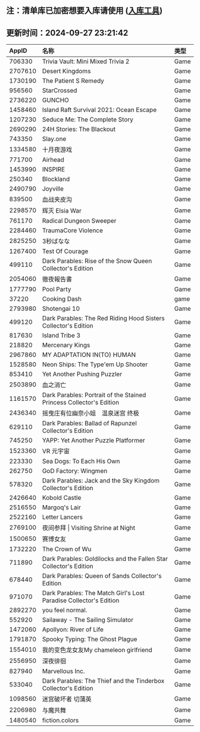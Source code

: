 ## 注：清单库已加密想要入库请使用 ([入库工具](https://github.com/BlankTMing/ManifestAutoUpdate/releases))

## 更新时间：2024-09-27 23:21:42
| AppID | 名称 | 类型  |
| :-------------------- | :----------------------------- | :----------- |
| 706330 | Trivia Vault: Mini Mixed Trivia 2| Game |
| 2707610 | Desert Kingdoms| Game |
| 1730190 | The Patient S Remedy| Game |
| 956560 | StarCrossed| Game |
| 2736220 | GUNCHO| Game |
| 1458460 | Island Raft Survival 2021: Ocean Escape | Game |
| 1207230 | Seduce Me: The Complete Story| Game |
| 2690290 | 24H Stories: The Blackout| Game |
| 743350 | Slay.one| Game |
| 1334580 | 十月夜游戏| Game |
| 771700 | Airhead| Game |
| 1453990 | INSPIRE| Game |
| 250340 | Blockland| Game |
| 2490790 | Joyville| Game |
| 839500 | 血战夹皮沟| Game |
| 2298570 | 辉灭 Elsia War| Game |
| 761170 | Radical Dungeon Sweeper| Game |
| 2284460 | TraumaCore Violence| Game |
| 2825250 | 3秒ばなな| Game |
| 1267400 | Test Of Courage| Game |
| 499110 | Dark Parables: Rise of the Snow Queen Collector's Edition| Game |
| 2054060 | 徹夜報告書| Game |
| 1777790 | Pool Party| Game |
| 37220 | Cooking Dash| game |
| 2793980 | Shotengai 10| Game |
| 499120 | Dark Parables: The Red Riding Hood Sisters Collector's Edition| Game |
| 817630 | Island Tribe 3| Game |
| 218820 | Mercenary Kings| Game |
| 2967860 | MY ADAPTATION IN(TO) HUMAN| Game |
| 1528580 | Neon Ships: The Type'em Up Shooter| Game |
| 853410 | Yet Another Pushing Puzzler| Game |
| 2503890 | 血之消亡| Game |
| 1161570 | Dark Parables: Portrait of the Stained Princess Collector's Edition| Game |
| 2436340 | 摇曳庄有位幽奈小姐　温泉迷宫 终极| Game |
| 629110 | Dark Parables: Ballad of Rapunzel Collector's Edition| Game |
| 745250 | YAPP: Yet Another Puzzle Platformer| Game |
| 1523360 | VR 元宇宙| Game |
| 223330 | Sea Dogs: To Each His Own| Game |
| 262750 | GoD Factory: Wingmen| Game |
| 578320 | Dark Parables: Jack and the Sky Kingdom Collector's Edition| Game |
| 2426640 | Kobold Castle| Game |
| 2516550 | Margoq's Lair| Game |
| 2522160 | Letter Lancers| Game |
| 2769100 | 夜间参拜 \| Visiting Shrine at Night| Game |
| 1500650 | 赛博女友| Game |
| 1732220 | The Crown of Wu| Game |
| 711890 | Dark Parables: Goldilocks and the Fallen Star Collector's Edition| Game |
| 678440 | Dark Parables: Queen of Sands Collector's Edition| Game |
| 971070 | Dark Parables: The Match Girl's Lost Paradise Collector's Edition| Game |
| 2892270 | you feel normal.| Game |
| 552920 | Sailaway - The Sailing Simulator| Game |
| 1472060 | Apollyon: River of Life| Game |
| 1791870 | Spooky Typing: The Ghost Plague| Game |
| 1554010 | 我的变色龙女友My chameleon girlfriend| Game |
| 2556950 | 深夜徘徊| Game |
| 827940 | Marvellous Inc.| Game |
| 533040 | Dark Parables: The Thief and the Tinderbox Collector's Edition| Game |
| 1098560 | 迷宫破坏者 切蒲英 | Game |
| 2206980 | 与魔共舞| Game |
| 1480540 | fiction.colors| Game |
